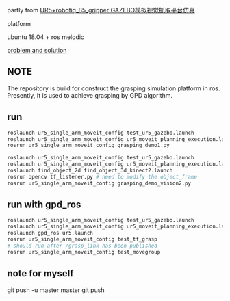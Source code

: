 partly from [UR5+robotiq_85_gripper GAZEBO模拟视觉抓取平台仿真](https://blog.csdn.net/harrycomeon/article/details/107073020)

platform

ubuntu 18.04 + ros melodic

[problem and solution](https://blog.csdn.net/m0_47989004/article/details/118520102?spm=1001.2014.3001.5502)

## NOTE

The repository is build for construct the grasping simulation platform in ros. Presently, It is used to achieve grasping by GPD algorithm.

## run

```bash
roslaunch ur5_single_arm_moveit_config test_ur5_gazebo.launch
roslaunch ur5_single_arm_moveit_config ur5_moveit_planning_execution.launch
rosrun ur5_single_arm_moveit_config grasping_demo1.py
```

```bash
roslaunch ur5_single_arm_moveit_config test_ur5_gazebo.launch
roslaunch ur5_single_arm_moveit_config ur5_moveit_planning_execution.launch
roslaunch find_object_2d find_object_3d_kinect2.launch
rosrun opencv tf_listener.py # need to modify the object_frame
rosrun ur5_single_arm_moveit_config grasping_demo_vision2.py
```

## run with gpd_ros

```bash
roslaunch ur5_single_arm_moveit_config test_ur5_gazebo.launch
roslaunch ur5_single_arm_moveit_config ur5_moveit_planning_execution.launch
roslaunch gpd_ros ur5.launch
rosrun ur5_single_arm_moveit_config test_tf_grasp
# should run after /grasp_link has been published
rosrun ur5_single_arm_moveit_config test_movegroup
```

## note for myself

git push -u master master
git push

